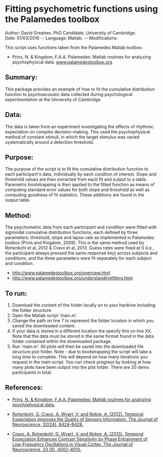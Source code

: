 # Fitting psychometric functions using the Palamedes toolbox
Author: David Greatrex, PhD Candidate, University of Cambridge.  
Date: 01/03/2016 -- Language: Matlab. -- Modifications:

This script uses functions taken from the Palamedes Matlab toolbox:
* Prins, N. & Kingdom, F.A.A. Palamedes: Matlab routines for analyzing psychophysical data. www.palamedestoolbox.org

## Summary:
This package provides an example of how to fit the cumulative distribution function to
psychoacoustic data collected during psychological experimentation at the University of
Cambridge.

## Data:
The data is taken from an experiment investigating the effects of rhythmic expectation on
complex decision-making. This used the psychophysical method of constant stimuli, in which
the target stimulus was varied systematically around a detection threshold.

## Purpose:
The purpose of the script is to fit the cumulative distribution function to each participant's 
data, individually by each condtion of interest. Slope and threshold values are then extracted 
from each fit and output to a table. Parametric bootstrapping is then applied to the 
fitted function as means of computing standard error values for both slope and threshold as well 
as computing goodness of fit statistics. These additions are found in the output table.

## Method:
The psychometric data from each participant and condition were fitted with sigmoidal cumulative 
distribution functions, each defined by three parameters: threshold, slope and lapse-rate as 
implemented in Palamedes toolbox (Prins and Kingdom, 2009). This is the same method used by
Rohenkohl et al, 2012 & Cravo et al, 2013. Guess rates were fixed at 0 (i.e., the participant 
always pressed the same response key) across subjects and conditions, and the three parameters 
were fit separately for each subject and condition.
* http://www.palamedestoolbox.org/overview.html
* http://www.palamedestoolbox.org/understandingfitting.html

## To run:
1. Download the content of the folder locally on to your hardrive including the folder structure. 
2. Open the Matlab script 'main.m'. 
3. Change the path on line 7 to represent the folder location in which you saved the downloaded content.
4. If your data is stored in a different location the specify this on line XX. Note that the data must be stored in the same format found in the data folder contained within the downloaded package.
4. Run 'main.m'. All plots will then be saved into the downloaded file structure plot folder.
Note - due to bootstrapping the script will take a long time to complete. This will depend on how many iterations you request in the main script. You can check progress by looking at how many plots have been output into the plot folder. There are 20 demo participants in total.

## References:
* [Prins, N. & Kingdom, F.A.A. Palamedes: Matlab routines for analyzing psychophysical data.](http://www.palamedestoolbox.org/index.html)

* [Rohenkohl, G. Cravo, A. Wyart, V. and Nobre, A. (2012). Temporal Expectation Improves the Quality of Sensory Information. The Journal of Neuroscience, 32(24), 8424–8428.](https://www.jneurosci.org/content/32/24/8424.full)

* [Cravo, A. Rohenkohl, G. Wyart, V. and Nobre, A. (2013). Temporal Expectation Enhances Contrast Sensitivity by Phase Entrainment of Low-Frequency Oscillations in Visual Cortex. The Journal of Neuroscience, 33 (9), 4002–4010.](https://www.jneurosci.org/content/33/9/4002.full)